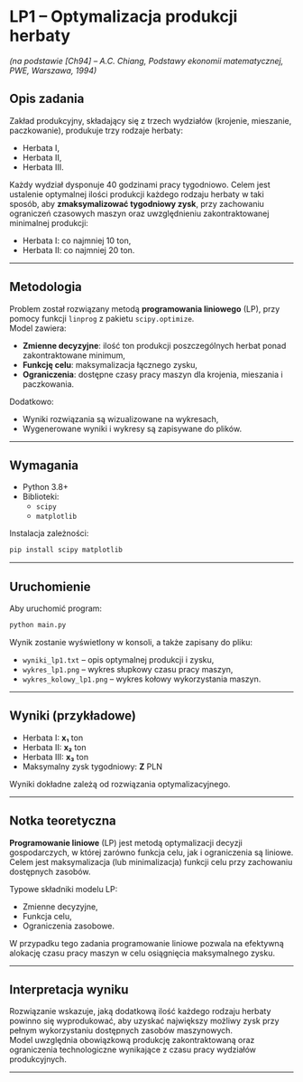 # LP1 – Optymalizacja produkcji herbaty
_(na podstawie [Ch94] – A.C. Chiang, *Podstawy ekonomii matematycznej*, PWE, Warszawa, 1994)_

## Opis zadania

Zakład produkcyjny, składający się z trzech wydziałów (krojenie, mieszanie, paczkowanie), produkuje trzy rodzaje herbaty:  
- Herbata I,  
- Herbata II,  
- Herbata III.  

Każdy wydział dysponuje 40 godzinami pracy tygodniowo. Celem jest ustalenie optymalnej ilości produkcji każdego rodzaju herbaty w taki sposób, aby **zmaksymalizować tygodniowy zysk**, przy zachowaniu ograniczeń czasowych maszyn oraz uwzględnieniu zakontraktowanej minimalnej produkcji:
- Herbata I: co najmniej 10 ton,
- Herbata II: co najmniej 20 ton.

---

## Metodologia

Problem został rozwiązany metodą **programowania liniowego** (LP), przy pomocy funkcji `linprog` z pakietu `scipy.optimize`.  
Model zawiera:

- **Zmienne decyzyjne**: ilość ton produkcji poszczególnych herbat ponad zakontraktowane minimum,
- **Funkcję celu**: maksymalizacja łącznego zysku,
- **Ograniczenia**: dostępne czasy pracy maszyn dla krojenia, mieszania i paczkowania.

Dodatkowo:
- Wyniki rozwiązania są wizualizowane na wykresach,
- Wygenerowane wyniki i wykresy są zapisywane do plików.

---

## Wymagania

- Python 3.8+
- Biblioteki:
  - `scipy`
  - `matplotlib`

Instalacja zależności:
```bash
pip install scipy matplotlib
```

---

## Uruchomienie

Aby uruchomić program:
```bash
python main.py
```

Wynik zostanie wyświetlony w konsoli, a także zapisany do pliku:
- `wyniki_lp1.txt` – opis optymalnej produkcji i zysku,
- `wykres_lp1.png` – wykres słupkowy czasu pracy maszyn,
- `wykres_kolowy_lp1.png` – wykres kołowy wykorzystania maszyn.

---

## Wyniki (przykładowe)

- Herbata I: **x₁** ton
- Herbata II: **x₂** ton
- Herbata III: **x₃** ton
- Maksymalny zysk tygodniowy: **Z** PLN

Wyniki dokładne zależą od rozwiązania optymalizacyjnego.

---

## Notka teoretyczna

**Programowanie liniowe** (LP) jest metodą optymalizacji decyzji gospodarczych, w której zarówno funkcja celu, jak i ograniczenia są liniowe.  
Celem jest maksymalizacja (lub minimalizacja) funkcji celu przy zachowaniu dostępnych zasobów.

Typowe składniki modelu LP:
- Zmienne decyzyjne,
- Funkcja celu,
- Ograniczenia zasobowe.

W przypadku tego zadania programowanie liniowe pozwala na efektywną alokację czasu pracy maszyn w celu osiągnięcia maksymalnego zysku.

---

## Interpretacja wyniku

Rozwiązanie wskazuje, jaką dodatkową ilość każdego rodzaju herbaty powinno się wyprodukować, aby uzyskać największy możliwy zysk przy pełnym wykorzystaniu dostępnych zasobów maszynowych.  
Model uwzględnia obowiązkową produkcję zakontraktowaną oraz ograniczenia technologiczne wynikające z czasu pracy wydziałów produkcyjnych.

---
